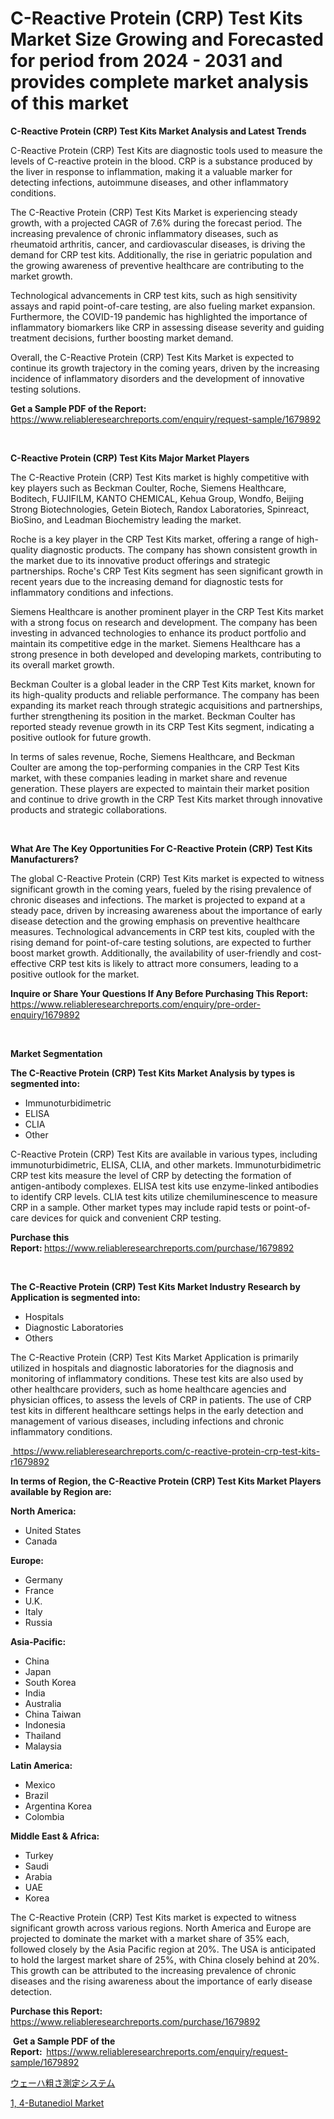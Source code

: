 <p><h1>C-Reactive Protein (CRP) Test Kits Market Size Growing and Forecasted for period from 2024 - 2031 and provides complete market analysis of this market</h1></p><p><strong>C-Reactive Protein (CRP) Test Kits Market Analysis and Latest Trends</strong></p>
<p><p>C-Reactive Protein (CRP) Test Kits are diagnostic tools used to measure the levels of C-reactive protein in the blood. CRP is a substance produced by the liver in response to inflammation, making it a valuable marker for detecting infections, autoimmune diseases, and other inflammatory conditions.</p><p>The C-Reactive Protein (CRP) Test Kits Market is experiencing steady growth, with a projected CAGR of 7.6% during the forecast period. The increasing prevalence of chronic inflammatory diseases, such as rheumatoid arthritis, cancer, and cardiovascular diseases, is driving the demand for CRP test kits. Additionally, the rise in geriatric population and the growing awareness of preventive healthcare are contributing to the market growth.</p><p>Technological advancements in CRP test kits, such as high sensitivity assays and rapid point-of-care testing, are also fueling market expansion. Furthermore, the COVID-19 pandemic has highlighted the importance of inflammatory biomarkers like CRP in assessing disease severity and guiding treatment decisions, further boosting market demand.</p><p>Overall, the C-Reactive Protein (CRP) Test Kits Market is expected to continue its growth trajectory in the coming years, driven by the increasing incidence of inflammatory disorders and the development of innovative testing solutions.</p></p>
<p><strong>Get a Sample PDF of the Report:&nbsp;</strong> <a href="https://www.reliableresearchreports.com/enquiry/request-sample/1679892">https://www.reliableresearchreports.com/enquiry/request-sample/1679892</a></p>
<p>&nbsp;</p>
<p><strong>C-Reactive Protein (CRP) Test Kits Major Market Players</strong></p>
<p><p>The C-Reactive Protein (CRP) Test Kits market is highly competitive with key players such as Beckman Coulter, Roche, Siemens Healthcare, Boditech, FUJIFILM, KANTO CHEMICAL, Kehua Group, Wondfo, Beijing Strong Biotechnologies, Getein Biotech, Randox Laboratories, Spinreact, BioSino, and Leadman Biochemistry leading the market.</p><p>Roche is a key player in the CRP Test Kits market, offering a range of high-quality diagnostic products. The company has shown consistent growth in the market due to its innovative product offerings and strategic partnerships. Roche's CRP Test Kits segment has seen significant growth in recent years due to the increasing demand for diagnostic tests for inflammatory conditions and infections.</p><p>Siemens Healthcare is another prominent player in the CRP Test Kits market with a strong focus on research and development. The company has been investing in advanced technologies to enhance its product portfolio and maintain its competitive edge in the market. Siemens Healthcare has a strong presence in both developed and developing markets, contributing to its overall market growth.</p><p>Beckman Coulter is a global leader in the CRP Test Kits market, known for its high-quality products and reliable performance. The company has been expanding its market reach through strategic acquisitions and partnerships, further strengthening its position in the market. Beckman Coulter has reported steady revenue growth in its CRP Test Kits segment, indicating a positive outlook for future growth.</p><p>In terms of sales revenue, Roche, Siemens Healthcare, and Beckman Coulter are among the top-performing companies in the CRP Test Kits market, with these companies leading in market share and revenue generation. These players are expected to maintain their market position and continue to drive growth in the CRP Test Kits market through innovative products and strategic collaborations.</p></p>
<p>&nbsp;</p>
<p><strong>What Are The Key Opportunities For C-Reactive Protein (CRP) Test Kits Manufacturers?</strong></p>
<p><p>The global C-Reactive Protein (CRP) Test Kits market is expected to witness significant growth in the coming years, fueled by the rising prevalence of chronic diseases and infections. The market is projected to expand at a steady pace, driven by increasing awareness about the importance of early disease detection and the growing emphasis on preventive healthcare measures. Technological advancements in CRP test kits, coupled with the rising demand for point-of-care testing solutions, are expected to further boost market growth. Additionally, the availability of user-friendly and cost-effective CRP test kits is likely to attract more consumers, leading to a positive outlook for the market.</p></p>
<p><strong>Inquire or Share Your Questions If Any Before Purchasing This Report:</strong> <a href="https://www.reliableresearchreports.com/enquiry/pre-order-enquiry/1679892">https://www.reliableresearchreports.com/enquiry/pre-order-enquiry/1679892</a></p>
<p>&nbsp;</p>
<p><strong>Market Segmentation</strong></p>
<p><strong>The C-Reactive Protein (CRP) Test Kits Market Analysis by types is segmented into:</strong></p>
<p><ul><li>Immunoturbidimetric</li><li>ELISA</li><li>CLIA</li><li>Other</li></ul></p>
<p><p>C-Reactive Protein (CRP) Test Kits are available in various types, including immunoturbidimetric, ELISA, CLIA, and other markets. Immunoturbidimetric CRP test kits measure the level of CRP by detecting the formation of antigen-antibody complexes. ELISA test kits use enzyme-linked antibodies to identify CRP levels. CLIA test kits utilize chemiluminescence to measure CRP in a sample. Other market types may include rapid tests or point-of-care devices for quick and convenient CRP testing.</p></p>
<p><strong>Purchase this Report:&nbsp;</strong><a href="https://www.reliableresearchreports.com/purchase/1679892">https://www.reliableresearchreports.com/purchase/1679892</a></p>
<p>&nbsp;</p>
<p><strong>The C-Reactive Protein (CRP) Test Kits Market Industry Research by Application is segmented into:</strong></p>
<p><ul><li>Hospitals</li><li>Diagnostic Laboratories</li><li>Others</li></ul></p>
<p><p>The C-Reactive Protein (CRP) Test Kits Market Application is primarily utilized in hospitals and diagnostic laboratories for the diagnosis and monitoring of inflammatory conditions. These test kits are also used by other healthcare providers, such as home healthcare agencies and physician offices, to assess the levels of CRP in patients. The use of CRP test kits in different healthcare settings helps in the early detection and management of various diseases, including infections and chronic inflammatory conditions.</p></p>
<p><a href="https://www.reliableresearchreports.com/c-reactive-protein-crp-test-kits-r1679892">&nbsp;https://www.reliableresearchreports.com/c-reactive-protein-crp-test-kits-r1679892</a></p>
<p><strong>In terms of Region, the C-Reactive Protein (CRP) Test Kits Market Players available by Region are:</strong></p>
<p>
    <p> <strong> North America: </strong>
        <ul>
            <li>United States</li>
            <li>Canada</li>
        </ul>
        </p> 
    <p> <strong> Europe: </strong>
        <ul>
            <li>Germany</li>
            <li>France</li>
            <li>U.K.</li>
            <li>Italy</li>
            <li>Russia</li>
        </ul>
        </p> 
    <p> <strong> Asia-Pacific: </strong>
        <ul>
            <li>China</li>
            <li>Japan</li>
            <li>South Korea</li>
            <li>India</li>
            <li>Australia</li>
            <li>China Taiwan</li>
            <li>Indonesia</li>
            <li>Thailand</li>
            <li>Malaysia</li>
        </ul>
        </p> 
    <p> <strong> Latin America: </strong>
        <ul>
            <li>Mexico</li>
            <li>Brazil</li>
            <li>Argentina Korea</li>
            <li>Colombia</li>
        </ul>
        </p> 
    <p> <strong> Middle East & Africa: </strong>
        <ul>
            <li>Turkey</li>
            <li>Saudi</li>
            <li>Arabia</li>
            <li>UAE</li>
            <li>Korea</li>
        </ul>
    </p>
    </p>
<p><p>The C-Reactive Protein (CRP) Test Kits market is expected to witness significant growth across various regions. North America and Europe are projected to dominate the market with a market share of 35% each, followed closely by the Asia Pacific region at 20%. The USA is anticipated to hold the largest market share of 25%, with China closely behind at 20%. This growth can be attributed to the increasing prevalence of chronic diseases and the rising awareness about the importance of early disease detection.</p></p>
<p><strong>Purchase this Report: </strong><a href="https://www.reliableresearchreports.com/purchase/1679892">https://www.reliableresearchreports.com/purchase/1679892</a></p>
<p>&nbsp;<strong>Get a Sample PDF of the Report:&nbsp;&nbsp;</strong><a href="https://www.reliableresearchreports.com/enquiry/request-sample/1679892">https://www.reliableresearchreports.com/enquiry/request-sample/1679892</a></p>
<p><strong></strong></p>
<p><p><a href="https://github.com/LenoraKris2023/Market-Research-Report-List-1/blob/main/3162517108162.md">ウェーハ粗さ測定システム</a></p><p><a href="https://view.publitas.com/reportprime-1/1-4-butanediol-market-share-market-analysis-growth-trends-forecasts-for-period-from-2024-2031/">1, 4-Butanediol Market</a></p></p>